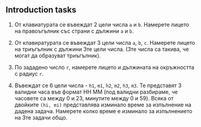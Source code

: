 ## Introduction tasks

1. От клавиатурата се въвеждат 2 цели числа `a` и `b`. Намерете лицето на правоъгълник със страни с дължини `a` и `b`. 

2. От клавиратурата се въвеждат 3 цели числа `a`, `b`, `c`. Намерете лицето на триъгълник с дължини 3те цели числа. (3те числа са такива, че могат да образуват триъгълник).

3. По зададено число `r`, намерете лицето и дължината на окръжността с радиус `r`.

4. Въвеждат се 6 цели числа - `h1`, `m1`, `h2`, `m2`, `h3`, `m3`. Те представят 3 валидни часа във формат HH MM (под валидни разбираме, че часовете са между 0 и 23, минутите между 0 и 59). Всяка от двойките `(hi, mi)` представлява изминало време за изпълнение на дадена задача. Намерете колко време е изминало за изпълнението на 3те задачи общо.